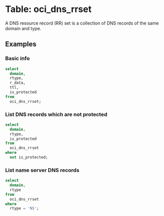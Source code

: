 # Table: oci_dns_rrset

A DNS resource record (RR) set is a collection of DNS records of the same domain and type.

## Examples

### Basic info

```sql
select
  domain,
  rtype,
  r_data,
  ttl,
  is_protected
from
  oci_dns_rrset;
```

### List DNS records which are not protected

```sql
select
  domain,
  rtype,
  is_protected
from
  oci_dns_rrset
where
  not is_protected;
```

### List name server DNS records

```sql
select
  domain,
  rtype
from
  oci_dns_rrset
where
  rtype = 'NS';
```
